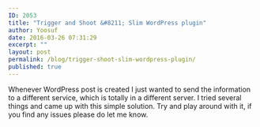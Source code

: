```yaml
---
ID: 2053
title: "Trigger and Shoot &#8211; Slim WordPress plugin"
author: Yoosuf
date: 2016-03-26 07:31:29
excerpt: ""
layout: post
permalink: /blog/trigger-shoot-slim-wordpress-plugin/
published: true
---
```


Whenever WordPress post is created I just wanted to send the information to a different service, which is totally in a different server. I tried several things and came up with this simple solution. Try and play around with it, if you find any issues please do let me know.

<script src="https://gist.github.com/yoosuf/991e4165c51ba0eb6a6e.js"></script>

